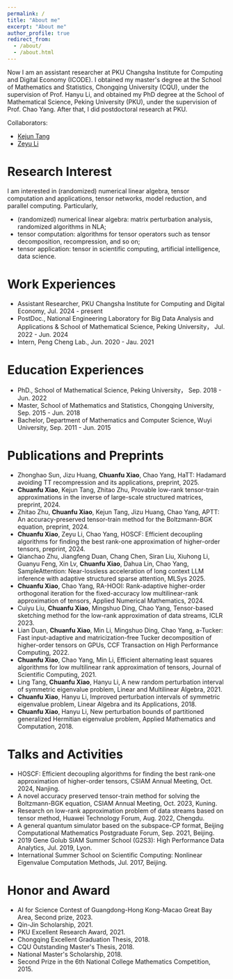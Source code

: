 ```yaml
---
permalink: /
title: "About me"
excerpt: "About me"
author_profile: true
redirect_from: 
  - /about/
  - /about.html
---
```


Now I am an assistant researcher at PKU Changsha Institute for Computing and Digital Economy (ICODE). I obtained my master's degree at the School of Mathematics and Statistics, Chongqing University (CQU), under the supervision of Prof. Hanyu Li, and obtained my PhD degree at the School of Mathematical Science, Peking University (PKU), under the supervision of Prof. Chao Yang. After that, I did postdoctoral research at PKU.

Collaborators:
* [Kejun Tang](https://www.tangkejun.com/)
* [Zeyu Li](https://zeyuli.cn/)

Research Interest
======
I am interested in (randomized) numerical linear algebra, tensor computation and applications, tensor networks, model reduction, and parallel computing. Particularly,
* (randomized) numerical linear algebra: matrix perturbation analysis, randomized algorithms in NLA;
* tensor computation: algorithms for tensor operators such as tensor decomposition, recompression, and so on;
* tensor application: tensor in scientific computing, artificial intelligence, data science.

Work Experiences
======
* Assistant Researcher, PKU Changsha Institute for Computing and Digital Economy, Jul. 2024 - present
* PostDoc., National Engineering Laboratory for Big Data Analysis and Applications & School of Mathematical Science, Peking University， Jul. 2022 - Jun. 2024
* Intern, Peng Cheng Lab., Jun. 2020 - Jau. 2021

Education Experiences
======
* PhD., School of Mathematical Science, Peking University， Sep. 2018 - Jun. 2022
* Master, School of Mathematics and Statistics, Chongqing University, Sep. 2015 - Jun. 2018
* Bachelor, Department of Mathematics and Computer Science, Wuyi University, Sep. 2011 - Jun. 2015

Publications and Preprints
======
* Zhonghao Sun, Jizu Huang, **Chuanfu Xiao**, Chao Yang, HaTT: Hadamard avoiding TT recompression and its applications, preprint, 2025.
* **Chuanfu Xiao**, Kejun Tang, Zhitao Zhu, Provable low-rank tensor-train approximations in the inverse of large-scale structured matrices, preprint, 2024.
* Zhitao Zhu, **Chuanfu Xiao**, Kejun Tang, Jizu Huang, Chao Yang, APTT: An accuracy-preserved tensor-train method for the Boltzmann-BGK equation, preprint, 2024.
* **Chuanfu Xiao**, Zeyu Li, Chao Yang, HOSCF: Efficient decoupling algorithms for finding the best rank-one approximation of higher-order tensors, preprint, 2024.
* Qianchao Zhu, Jiangfeng Duan, Chang Chen, Siran Liu, Xiuhong Li, Guanyu Feng, Xin Lv, **Chuanfu Xiao**, Dahua Lin, Chao Yang, SampleAttention: Near-lossless acceleration of long context LLM inference with adaptive structured sparse attention, MLSys 2025.
* **Chuanfu Xiao**, Chao Yang, RA-HOOI: Rank-adaptive higher-order orthogonal iteration for the fixed-accuracy low multilinear-rank approximation of tensors, Applied Numerical Mathematics, 2024.
* Cuiyu Liu, **Chuanfu Xiao**, Mingshuo Ding, Chao Yang, Tensor-based sketching method for the low-rank approximation of data streams, ICLR 2023.
* Lian Duan, **Chuanfu Xiao**, Min Li, Mingshuo Ding, Chao Yang, a-Tucker: Fast input-adaptive and matricization-free Tucker decomposition of higher-order tensors on GPUs, CCF Transaction on High Performance Computing, 2022.
* **Chuanfu Xiao**, Chao Yang, Min Li, Efficient alternating least squares algorithms for low multilinear rank approximation of tensors, Journal of Scientific Computing, 2021.
* Ling Tang, **Chuanfu Xiao**, Hanyu Li, A new random perturbation interval of symmetric eigenvalue problem, Linear and Multilinear Algebra, 2021.
* **Chuanfu Xiao**, Hanyu Li, Improved perturbation intervals of symmetric eigenvalue problem, Linear Algebra and its Applications, 2018.
* **Chuanfu Xiao**, Hanyu Li, New perturbation bounds of partitioned generalized Hermitian eigenvalue problem, Applied Mathematics and Computation, 2018.

Talks and Activities
======
* HOSCF: Efficient decoupling algorithms for finding the best rank-one approximation of higher-order tensors, CSIAM Annual Meeting, Oct. 2024, Nanjing.
* A novel accuracy preserved tensor-train method for solving the Boltzmann-BGK equation, CSIAM Annual Meeting, Oct. 2023, Kuning.
* Research on low-rank approximation problem of data streams based on tensor method, Huawei Technology Forum, Aug. 2022, Chengdu.
* A general quantum simulator based on the subspace-CP format, Beijing Computational Mathematics Postgraduate Forum, Sep. 2021, Beijing.
* 2019 Gene Golub SIAM Summer School (G2S3): High Performance Data Analytics, Jul. 2019, Lyon.
* International Summer School on Scientific Computing: Nonlinear Eigenvalue Computation Methods, Jul. 2017, Beijing.

Honor and Award
======
* AI for Science Contest of Guangdong-Hong Kong-Macao Great Bay Area, Second prize, 2023.
* Qin-Jin Scholarship, 2021.
* PKU Excellent Research Award, 2021.
* Chongqing Excellent Graduation Thesis, 2018.
* CQU Outstanding Master's Thesis, 2018.
* National Master's Scholarship, 2018.
* Second Prize in the 6th National College Mathematics Competition, 2015.
